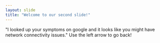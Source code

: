 ```yaml
---
layout: slide
title: "Welcome to our second slide!"
---
```

"I looked up your symptoms on google and it looks like you might have network connectivity issues."
Use the left arrow to go back!